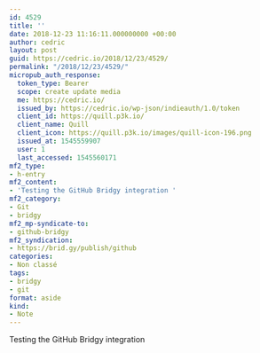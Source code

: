 ```yaml
---
id: 4529
title: ''
date: 2018-12-23 11:16:11.000000000 +00:00
author: cedric
layout: post
guid: https://cedric.io/2018/12/23/4529/
permalink: "/2018/12/23/4529/"
micropub_auth_response:
  token_type: Bearer
  scope: create update media
  me: https://cedric.io/
  issued_by: https://cedric.io/wp-json/indieauth/1.0/token
  client_id: https://quill.p3k.io/
  client_name: Quill
  client_icon: https://quill.p3k.io/images/quill-icon-196.png
  issued_at: 1545559907
  user: 1
  last_accessed: 1545560171
mf2_type:
- h-entry
mf2_content:
- 'Testing the GitHub Bridgy integration '
mf2_category:
- Git
- bridgy
mf2_mp-syndicate-to:
- github-bridgy
mf2_syndication:
- https://brid.gy/publish/github
categories:
- Non classé
tags:
- bridgy
- git
format: aside
kind:
- Note
---
```

Testing the GitHub Bridgy integration